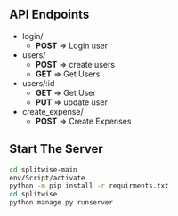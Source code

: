## API Endpoints
- login/
    - **POST** =>  Login user
- users/
    - **POST** => create users
    - **GET** => Get Users
- users/:id
    - **GET** => Get User
    - **PUT** => update user
- create_expense/
    - **POST** => Create Expenses


## Start The Server
```bash
cd splitwise-main
env/Script/activate
python -m pip install -r requirments.txt
cd splitwise
python manage.py runserver
```
